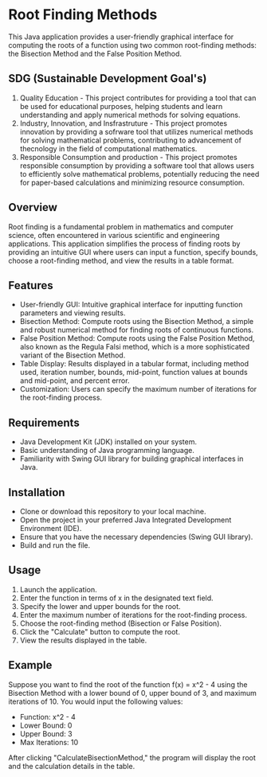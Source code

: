 # Root Finding Methods
This Java application provides a user-friendly graphical interface for computing the roots of a function using two common root-finding methods: the Bisection Method and the False Position Method.

## SDG (Sustainable Development Goal's)
1. Quality Education - This project contributes for providing a tool that can be used for educational purposes, helping students and learn understanding and apply numerical methods for solving equations.
2. Industry, Innovation, and Insfrastruture - This project promotes innovation by providing a sofrware tool that utilizes numerical methods for solving mathematical problems, contributing to advancement of thecnology in the field of computational mathematics.
3. Responsible Consumption and production - This project promotes responsible consumption by providing a software tool that allows users to efficiently solve mathematical problems, potentially reducing the need for paper-based calculations and minimizing resource consumption.

## Overview
Root finding is a fundamental problem in mathematics and computer science, often encountered in various scientific and engineering applications. This application simplifies the process of finding roots by providing an intuitive GUI where users can input a function, specify bounds, choose a root-finding method, and view the results in a table format.
## Features
* User-friendly GUI: Intuitive graphical interface for inputting function parameters and viewing results.
* Bisection Method: Compute roots using the Bisection Method, a simple and robust numerical method for finding roots of continuous functions.
* False Position Method: Compute roots using the False Position Method, also known as the Regula Falsi method, which is a more sophisticated variant of the Bisection Method.
* Table Display: Results displayed in a tabular format, including method used, iteration number, bounds, mid-point, function values at bounds and mid-point, and percent error.
* Customization: Users can specify the maximum number of iterations for the root-finding process.
## Requirements
* Java Development Kit (JDK) installed on your system.
* Basic understanding of Java programming language.
* Familiarity with Swing GUI library for building graphical interfaces in Java.
## Installation
* Clone or download this repository to your local machine.
* Open the project in your preferred Java Integrated Development Environment (IDE).
* Ensure that you have the necessary dependencies (Swing GUI library).
* Build and run the file.
## Usage
1. Launch the application.
2. Enter the function in terms of x in the designated text field.
3. Specify the lower and upper bounds for the root.
4. Enter the maximum number of iterations for the root-finding process.
5. Choose the root-finding method (Bisection or False Position).
6. Click the "Calculate" button to compute the root.
7. View the results displayed in the table.
## Example
Suppose you want to find the root of the function f(x) = x^2 - 4 using the Bisection Method with a lower bound of 0, upper bound of 3, and maximum iterations of 10. You would input the following values:

* Function: x^2 - 4
* Lower Bound: 0
* Upper Bound: 3
* Max Iterations: 10

After clicking "CalculateBisectionMethod," the program will display the root and the calculation details in the table.
